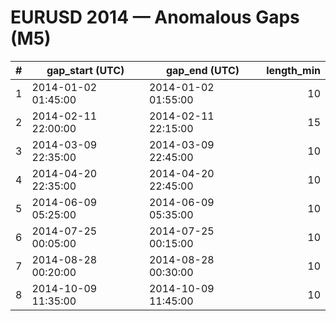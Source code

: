 # EURUSD 2014 — Anomalous Gaps (M5)

| # | gap_start (UTC) | gap_end (UTC) | length_min |
|---:|---|---|---:|
| 1 | 2014-01-02 01:45:00 | 2014-01-02 01:55:00 | 10 |
| 2 | 2014-02-11 22:00:00 | 2014-02-11 22:15:00 | 15 |
| 3 | 2014-03-09 22:35:00 | 2014-03-09 22:45:00 | 10 |
| 4 | 2014-04-20 22:35:00 | 2014-04-20 22:45:00 | 10 |
| 5 | 2014-06-09 05:25:00 | 2014-06-09 05:35:00 | 10 |
| 6 | 2014-07-25 00:05:00 | 2014-07-25 00:15:00 | 10 |
| 7 | 2014-08-28 00:20:00 | 2014-08-28 00:30:00 | 10 |
| 8 | 2014-10-09 11:35:00 | 2014-10-09 11:45:00 | 10 |
